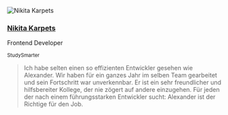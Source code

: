 <div class="quote">

![Nikita Karpets](/images/nikita-karpets.jpeg)

<div class="quotee">

### <a href="https://www.linkedin.com/in/mykyta-k-571316174/" target="_blank">Nikita Karpets</a>

Frontend Developer

<small>StudySmarter</small>

</div>

</div>

> Ich habe selten einen so effizienten Entwickler gesehen wie Alexander.
> Wir haben für ein ganzes Jahr im selben Team gearbeitet und sein Fortschritt war unverkennbar.
> Er ist ein sehr freundlicher und hilfsbereiter Kollege, der nie zögert auf andere einzugehen.
> Für jeden der nach einem führungsstarken Entwickler sucht: Alexander ist der Richtige für den Job.
